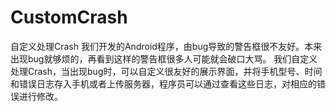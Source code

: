 # CustomCrash
自定义处理Crash
我们开发的Android程序，由bug导致的警告框很不友好。本来出现bug就够烦的，再看到这样的警告框很多人可能就会破口大骂。
我们自定义处理Crash，当出现bug时，可以自定义很友好的展示界面，并将手机型号、时间和错误日志存入手机或者上传服务器，程序员可以通过查看这些日志，对相应的错误进行修改。
